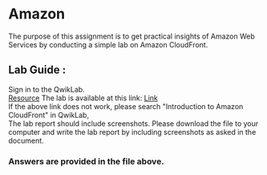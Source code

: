 # Amazon
The purpose of this assignment is to get practical insights of Amazon Web Services by conducting a simple lab on Amazon CloudFront. 
<br>
## Lab Guide : 

Sign in to the QwikLab. <br>
[Resource](https://aws.amazon.com/getting-started/fundamentals-core-concepts/?e=gs2020&p=gsrc)
The lab is available at this link: [Link](https://www.cloudskillsboost.google/) <br>
If the above link does not work, please search "Introduction to Amazon CloudFront" in QwikLab, <br>
The lab report should include screenshots. Please download the file to your computer and write the lab report by including screenshots as asked in the document. 
### Answers are provided in the file above.
